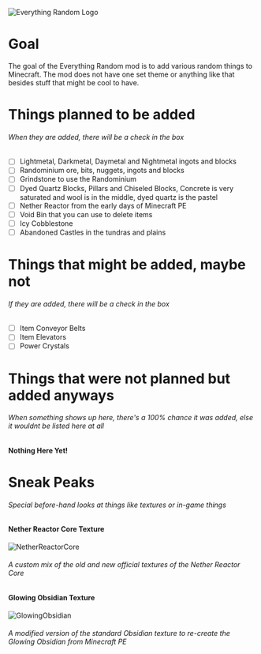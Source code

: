 
![Everything Random Logo](https://i.imgur.com/0dSi9Nl.png)

# Goal

The goal of the Everything Random mod is to add various random things to Minecraft. The mod does not have one set theme or anything like that besides stuff that might be cool to have.


# Things planned to be added
###### When they are added, there will be a check in the box

- [ ] Lightmetal, Darkmetal, Daymetal and Nightmetal ingots and blocks
- [ ] Randominium ore, bits, nuggets, ingots and blocks
- [ ] Grindstone to use the Randominium
- [ ] Dyed Quartz Blocks, Pillars and Chiseled Blocks, Concrete is very saturated and wool is in the middle, dyed quartz is the pastel
- [ ] Nether Reactor from the early days of Minecraft PE
- [ ] Void Bin that you can use to delete items
- [ ] Icy Cobblestone
- [ ] Abandoned Castles in the tundras and plains

# Things that might be added, maybe not
###### If they are added, there will be a check in the box

- [ ] Item Conveyor Belts
- [ ] Item Elevators
- [ ] Power Crystals

# Things that were not planned but added anyways
###### When something shows up here, there's a 100% chance it was added, else it wouldnt be listed here at all

**Nothing Here Yet!**

# Sneak Peaks
###### Special before-hand looks at things like textures or in-game things

#### Nether Reactor Core Texture
![NetherReactorCore](https://i.imgur.com/YYhq3OP.png)
###### A custom mix of the old and new official textures of the Nether Reactor Core

#### Glowing Obsidian Texture
![GlowingObsidian](https://i.imgur.com/SxnngGR.png)
###### A modified version of the standard Obsidian texture to re-create the Glowing Obsidian from Minecraft PE